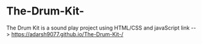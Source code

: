 # The-Drum-Kit-
The Drum Kit is a sound play project using HTML/CSS and javaScript
link --> https://adarsh9077.github.io/The-Drum-Kit-/
